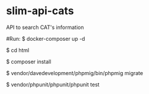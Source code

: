 # slim-api-cats
API to search CAT's information

#Run:
$ docker-composer up -d

$ cd html

$ composer install

$ vendor/davedevelopment/phpmig/bin/phpmig migrate

$ vendor/phpunit/phpunit/phpunit test